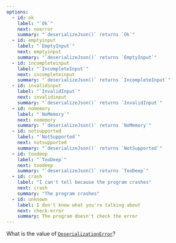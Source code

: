 ```yaml
---
options:
  - id: ok
    label: "`Ok`"
    next: noerror
    summary: "`deserializeJson()` returns `Ok`"
  - id: emptyinput
    label: "`EmptyInput`"
    next: emptyinput
    summary: "`deserializeJson()` returns `EmptyInput`"
  - id: incompleteinput
    label: "`IncompleteInput`"
    next: incompleteinput
    summary: "`deserializeJson()` returns `IncompleteInput`"
  - id: invalidinput
    label: "`InvalidInput`"
    next: invalidinput
    summary: "`deserializeJson()` returns `InvalidInput`"
  - id: nomemory
    label: "`NoMemory`"
    next: nomemory
    summary: "`deserializeJson()` returns `NoMemory`"
  - id: notsupported
    label: "`NotSupported`"
    next: notsupported
    summary: "`deserializeJson()` returns `NotSupported`"
  - id: toodeep
    label: "`TooDeep`"
    next: toodeep
    summary: "`deserializeJson()` returns `TooDeep`"
  - id: crash
    label: "I can't tell because the program crashes"
    next: crash
    summary: "The program crashes"
  - id: unknown
    label: I don't know what you're talking about
    next: check-error
    summary: The program doesn't check the error
---
```


What is the value of [`DeserializationError`](/v6/api/misc/deserializationerror/)?